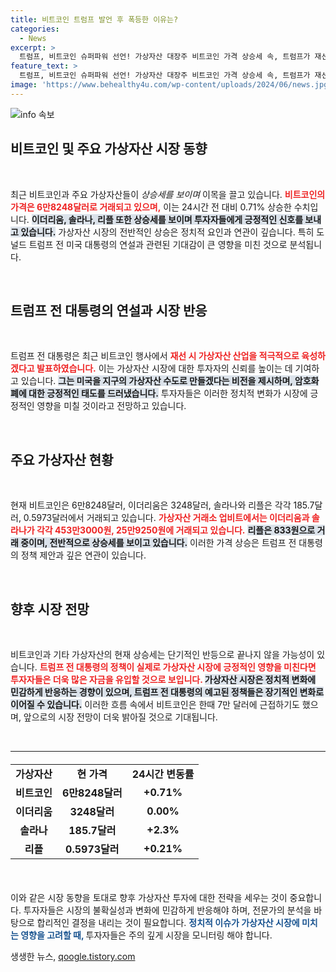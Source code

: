 ```yaml
---
title: 비트코인 트럼프 발언 후 폭등한 이유는?
categories:
  - News
excerpt: >
  트럼프, 비트코인 슈퍼파워 선언! 가상자산 대장주 비트코인 가격 상승세 속, 트럼프가 재선 시 가상자산 정책 강화를 예고하며 기대감 폭발!
feature_text: >
  트럼프, 비트코인 슈퍼파워 선언! 가상자산 대장주 비트코인 가격 상승세 속, 트럼프가 재선 시 가상자산 정책 강화를 예고하며 기대감 폭발!
image: 'https://www.behealthy4u.com/wp-content/uploads/2024/06/news.jpg'
---
```


<p><img src="https://www.behealthy4u.com/wp-content/uploads/2024/06/news.jpg" alt="info 속보" /></p>

<h2 data-ke-size="size26">비트코인 및 주요 가상자산 시장 동향</h2>

<p data-ke-size="size16">&nbsp;</p>

<p>최근 비트코인과 주요 가상자산들이 <em>상승세를 보이며</em> 이목을 끌고 있습니다. <b><span style="color: #ee2323;">비트코인의 가격은 6만8248달러로 거래되고 있으며,</span></b> 이는 24시간 전 대비 0.71% 상승한 수치입니다. <b><span style="background-color: #21538527;">이더리움, 솔라나, 리플 또한 상승세를 보이며 투자자들에게 긍정적인 신호를 보내고 있습니다.</span></b> 가상자산 시장의 전반적인 상승은 정치적 요인과 연관이 깊습니다. 특히 도널드 트럼프 전 미국 대통령의 연설과 관련된 기대감이 큰 영향을 미친 것으로 분석됩니다. </p>

<p data-ke-size="size16">&nbsp;</p>

<h2 data-ke-size="size26">트럼프 전 대통령의 연설과 시장 반응</h2>

<p data-ke-size="size16">&nbsp;</p>

<p>트럼프 전 대통령은 최근 비트코인 행사에서 <b><span style="color: #ee2323;">재선 시 가상자산 산업을 적극적으로 육성하겠다고 발표하였습니다.</span></b> 이는 가상자산 시장에 대한 투자자의 신뢰를 높이는 데 기여하고 있습니다. <b><span style="background-color: #21538527;">그는 미국을 지구의 가상자산 수도로 만들겠다는 비전을 제시하며, 암호화폐에 대한 긍정적인 태도를 드러냈습니다.</span></b> 투자자들은 이러한 정치적 변화가 시장에 긍정적인 영향을 미칠 것이라고 전망하고 있습니다. </p>

<p data-ke-size="size16">&nbsp;</p>

<h2 data-ke-size="size26">주요 가상자산 현황</h2>

<p data-ke-size="size16">&nbsp;</p>

<p>현재 비트코인은 6만8248달러, 이더리움은 3248달러, 솔라나와 리플은 각각 185.7달러, 0.5973달러에서 거래되고 있습니다. <b><span style="color: #ee2323;">가상자산 거래소 업비트에서는 이더리움과 솔라나가 각각 453만3000원, 25만9250원에 거래되고 있습니다.</span></b> <b><span style="background-color: #21538527;">리플은 833원으로 거래 중이며, 전반적으로 상승세를 보이고 있습니다.</span></b> 이러한 가격 상승은 트럼프 전 대통령의 정책 제안과 깊은 연관이 있습니다. </p>

<p data-ke-size="size16">&nbsp;</p>

<h2 data-ke-size="size26">향후 시장 전망</h2>

<p data-ke-size="size16">&nbsp;</p>

<p>비트코인과 기타 가상자산의 현재 상승세는 단기적인 반등으로 끝나지 않을 가능성이 있습니다. <b><span style="color: #ee2323;">트럼프 전 대통령의 정책이 실제로 가상자산 시장에 긍정적인 영향을 미친다면 투자자들은 더욱 많은 자금을 유입할 것으로 보입니다. </span></b> <b><span style="background-color: #21538527;">가상자산 시장은 정치적 변화에 민감하게 반응하는 경향이 있으며, 트럼프 전 대통령의 예고된 정책들은 장기적인 변화로 이어질 수 있습니다.</span></b> 이러한 흐름 속에서 비트코인은 한때 7만 달러에 근접하기도 했으며, 앞으로의 시장 전망이 더욱 밝아질 것으로 기대됩니다.</p>

<p data-ke-size="size16">&nbsp;</p>

<hr>

<table style="width: 100%; border-collapse: collapse; margin: 20px 0;">
<tr>
<td style="text-align: center; height: 17px;"><b>가상자산</b></td>
<td style="text-align: center; height: 17px;"><b>현 가격</b></td>
<td style="text-align: center; height: 17px;"><b>24시간 변동률</b></td>
</tr>
<tr>
<td style="text-align: center; height: 17px;"><b>비트코인</b></td>
<td style="text-align: center; height: 17px;"><b>6만8248달러</b></td>
<td style="text-align: center; height: 17px;"><b>+0.71%</b></td>
</tr>
<tr>
<td style="text-align: center; height: 17px;"><b>이더리움</b></td>
<td style="text-align: center; height: 17px;"><b>3248달러</b></td>
<td style="text-align: center; height: 17px;"><b>0.00%</b></td>
</tr>
<tr>
<td style="text-align: center; height: 17px;"><b>솔라나</b></td>
<td style="text-align: center; height: 17px;"><b>185.7달러</b></td>
<td style="text-align: center; height: 17px;"><b>+2.3%</b></td>
</tr>
<tr>
<td style="text-align: center; height: 17px;"><b>리플</b></td>
<td style="text-align: center; height: 17px;"><b>0.5973달러</b></td>
<td style="text-align: center; height: 17px;"><b>+0.21%</b></td>
</tr>
</table>

<p data-ke-size="size16">&nbsp;</p> 

<p>이와 같은 시장 동향을 토대로 향후 가상자산 투자에 대한 전략을 세우는 것이 중요합니다. 투자자들은 시장의 불확실성과 변화에 민감하게 반응해야 하며, 전문가의 분석을 바탕으로 합리적인 결정을 내리는 것이 필요합니다. <b><span style="color: #1a5490;">정치적 이슈가 가상자산 시장에 미치는 영향을 고려할 때, </span></b>투자자들은 주의 깊게 시장을 모니터링 해야 합니다.</p>
생생한 뉴스, <a href="https://qoogle.tistory.com" rel="dofollow">qoogle.tistory.com</a>


